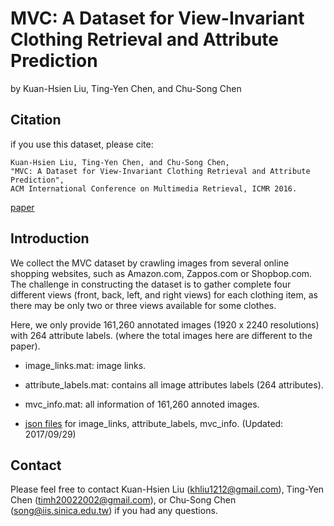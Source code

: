 # MVC: A Dataset for View-Invariant Clothing Retrieval and Attribute Prediction
by Kuan-Hsien Liu, Ting-Yen Chen, and Chu-Song Chen

## Citation
if you use this dataset, please cite:
	
	Kuan-Hsien Liu, Ting-Yen Chen, and Chu-Song Chen,
	"MVC: A Dataset for View-Invariant Clothing Retrieval and Attribute Prediction",
	ACM International Conference on Multimedia Retrieval, ICMR 2016.
	
[paper](http://www.iis.sinica.edu.tw/papers/song/19692-F.pdf)

## Introduction
We collect the MVC dataset by crawling images from several online shopping websites, such as Amazon.com, Zappos.com or Shopbop.com.   The challenge in constructing the dataset is to gather complete four different views (front, back, left, and right views) for each clothing item, as there may be only two or three views available for some clothes.

Here, we only provide 161,260 annotated images (1920 x 2240 resolutions) with 264 attribute labels.
(where the total images here are different to the paper).

  * image_links.mat: image links.
  * attribute_labels.mat: contains all image attributes labels (264 attributes).
  * mvc_info.mat: all information of 161,260 annoted images.
  
  * [json files](https://drive.google.com/open?id=0B0oMjGuurWR4ZVZ1X19veUkxeU0) for image_links, attribute_labels, mvc_info. (Updated: 2017/09/29)

## Contact
Please feel free to contact Kuan-Hsien Liu (khliu1212@gmail.com), Ting-Yen Chen (timh20022002@gmail.com), or Chu-Song Chen (song@iis.sinica.edu.tw) if you had any questions.
